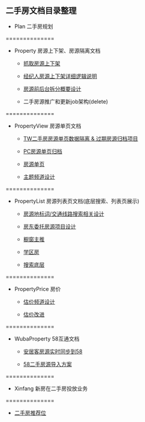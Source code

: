 ## 二手房文档目录整理

* Plan           二手房规划

==============
* Property       房源上下架、房源隔离文档

  * [抓取房源上下架](DesignDoc/Fangyuan/Ershou/Property/crawl_to_solr.md)

  * [经纪人房源上下架详细逻辑说明](DesignDoc/Fangyuan/Ershou/Property/auction_and_pricing.md)

  * [房源前后台拆分概要设计](DesignDoc/Fangyuan/Ershou/Property/prop_table_split.md)
    
  * 二手房源推广和更新job架构(delete)

==============
* PropertyView   房源单页文档
  
  * [TW二手房房源单页数据隔离 & 过期房源归档项目](DesignDoc/Fangyuan/Ershou/PropertyView/tw-exprired-archive.md)

  * [PC房源单页归档](DesignDoc/Fangyuan/Ershou/PropertyView/pc-expired-archive.md)

  * [房源单页](DesignDoc/Fangyuan/Ershou/PropertyView/view.md)
    
  * [主题频道设计](DesignDoc/Fangyuan/Ershou/PropertyView/tw-topic.md)

==============
* PropertyList   房源列表页文档(底层搜索、列表页展示)

  * [房源地标词/交通线路搜索相关设计](DesignDoc/Fangyuan/Ershou/PropertyList/land-mark-search.md) 
    
  * [房东委托房源项目设计](DesignDoc/Fangyuan/Ershou/PropertyList/landlord.md)
  
  * [橱窗主推](DesignDoc/Fangyuan/Ershou/PropertyList/main-push.md)
  
  * [学区房](DesignDoc/Fangyuan/Ershou/PropertyList/school-house.md)
  
  * [搜索底层](DesignDoc/Fangyuan/Ershou/PropertyList/search.md)
  
==============
* PropertyPrice  房价

  * [估价频道设计](DesignDoc/Fangyuan/Ershou/PropertyPrice/gujia-channel.md) 

  * [估价改进](DesignDoc/Fangyuan/Ershou/PropertyPrice/gujia-improve.md)
  
==============
* WubaProperty   58互通文档

  * [安居客房源实时同步到58](DesignDoc/Fangyuan/Ershou/WubaProperty/anjuke-prop-to-wuba.md)

  * [58二手房源导入方案](DesignDoc/Fangyuan/Ershou/WubaProperty/wuba-prop-to-anjuke.md)

==============
* Xinfang        新房在二手房投放业务

==============
* [二手房推荐位](DesignDoc/Fangyuan/Ershou/Recommend/README.md)

